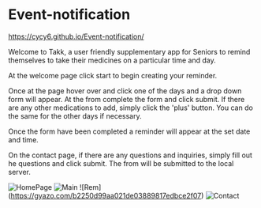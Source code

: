 # Event-notification
https://cycy6.github.io/Event-notification/


Welcome to Takk, a user friendly supplementary app for Seniors to remind themselves to take their medicines on a particular time and day.

At the welcome page click start to begin creating your reminder.

Once at the page hover over and click one of the days and a drop down form will appear. At the from complete the form and click submit. If there are any other medications to add, simply click the 'plus' button. You can do the same for the other days if necessary.

Once the form have been completed a reminder will appear at the set date and time.

On the contact page, if there are any questions and inquiries, simply fill out he questions and click submit. The from will be submitted to the local server.

<!-- upload preview picture of home screen, main, contact -->
![HomePage](https://i.gyazo.com/c5602f7540188a427f3d7dbf82624315.png)
![Main](https://i.gyazo.com/ad6953e5d31b906c2ca1c2fa0e365944.png)
![Rem] (https://gyazo.com/b2250d99aa021de03889817edbce2f07)
![Contact](https://i.gyazo.com/bbcddcd493c4d997f0342e2053502f13.png)

